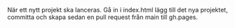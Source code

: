 När ett nytt projekt ska lanceras. Gå in i index.html lägg till det nya projektet, committa och skapa sedan en pull request från main till gh.pages. 